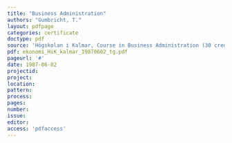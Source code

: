 ```yaml
---
title: "Business Administration"
authors: "Gumbricht, T."
layout: pdfpage
categories: certificate
doctype: pdf
source: 'Högskolan i Kalmar, Course in Business Administration (30 credits)'
pdf: ekonomi_HiK_kalmar_19870602_tg.pdf
pageurl: '#'
date: 1987-06-02
projectid:
project:
location:
pattern:
process:
pages:
number:
issue:
editor:
access: 'pdfaccess'
---
```

